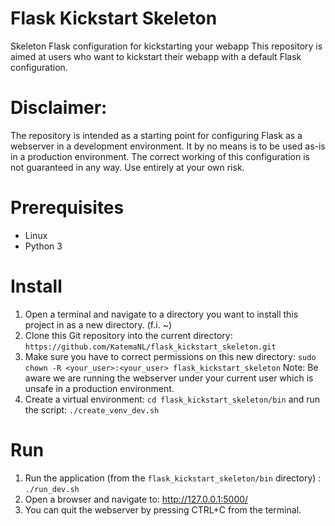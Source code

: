 # Flask Kickstart Skeleton

Skeleton Flask configuration for kickstarting your webapp
This repository is aimed at users who want to kickstart their webapp with a default Flask configuration.

# Disclaimer:
The repository is intended as a starting point for configuring Flask as a webserver in a development environment. 
It by no means is to be used as-is in a production environment.
The correct working of this configuration is not guaranteed in any way. Use entirely at your own risk. 
  

# Prerequisites
- Linux
- Python 3

# Install
1. Open a terminal and navigate to a directory you want to install this project in as a new directory. (f.i. ~)
2. Clone this Git repository into the current directory: `https://github.com/KatemaNL/flask_kickstart_skeleton.git`
3. Make sure you have to correct permissions on this new directory: `sudo chown -R <your_user>:<your_user> flask_kickstart_skeleton` 
Note: Be aware we are running the webserver under your current user which is unsafe in a production environment.
4. Create a virtual environment: `cd flask_kickstart_skeleton/bin` and run the script: `./create_venv_dev.sh`

# Run
1. Run the application (from the `flask_kickstart_skeleton/bin` directory) : `./run_dev.sh`
2. Open a browser and navigate to: http://127.0.0.1:5000/
3. You can quit the webserver by pressing CTRL+C from the terminal.
